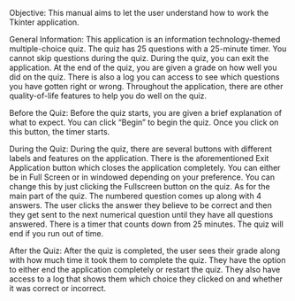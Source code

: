 Objective:
This manual aims to let the user understand how to work the Tkinter application.

General Information:
This application is an information technology-themed multiple-choice quiz. The quiz has 25 questions with a 25-minute timer. You cannot skip questions during the quiz. During the quiz, you can exit the application. At the end of the quiz, you are given a grade on how well you did on the quiz. There is also a log you can access to see which questions you have gotten right or wrong. Throughout the application, there are other quality-of-life features to help you do well on the quiz.

Before the Quiz:
Before the quiz starts, you are given a brief explanation of what to expect. You can click “Begin” to begin the quiz. Once you click on this button, the timer starts.

During the Quiz:
During the quiz, there are several buttons with different labels and features on the application. There is the aforementioned Exit Application button which closes the application completely. You can either be in Full Screen or in windowed depending on your preference. You can change this by just clicking the Fullscreen button on the quiz. As for the main part of the quiz. The numbered question comes up along with 4 answers. The user clicks the answer they believe to be correct and then they get sent to the next numerical question until they have all questions answered. There is a timer that counts down from 25 minutes. The quiz will end if you run out of time.

After the Quiz:
After the quiz is completed, the user sees their grade along with how much time it took them to complete the quiz. They have the option to either end the application completely or restart the quiz. They also have access to a log that shows them which choice they clicked on and whether it was correct or incorrect.
